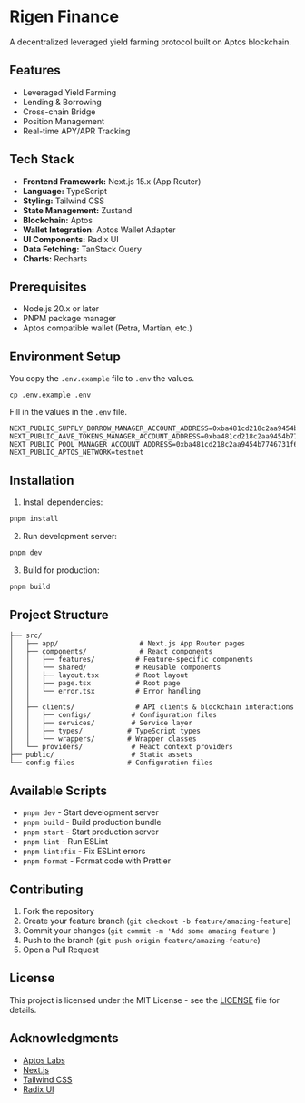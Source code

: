 # Rigen Finance

A decentralized leveraged yield farming protocol built on Aptos blockchain.

## Features

- Leveraged Yield Farming
- Lending & Borrowing
- Cross-chain Bridge
- Position Management
- Real-time APY/APR Tracking

## Tech Stack

- **Frontend Framework:** Next.js 15.x (App Router)
- **Language:** TypeScript
- **Styling:** Tailwind CSS
- **State Management:** Zustand
- **Blockchain:** Aptos
- **Wallet Integration:** Aptos Wallet Adapter
- **UI Components:** Radix UI
- **Data Fetching:** TanStack Query
- **Charts:** Recharts

## Prerequisites

- Node.js 20.x or later
- PNPM package manager
- Aptos compatible wallet (Petra, Martian, etc.)

## Environment Setup

You copy the `.env.example` file to `.env` the values.

```
cp .env.example .env
```

Fill in the values in the `.env` file.

```env
NEXT_PUBLIC_SUPPLY_BORROW_MANAGER_ACCOUNT_ADDRESS=0xba481cd218c2aa9454b7746731f6f976e58767b363458513c7447f76673565f1
NEXT_PUBLIC_AAVE_TOKENS_MANAGER_ACCOUNT_ADDRESS=0xba481cd218c2aa9454b7746731f6f976e58767b363458513c7447f76673565f1
NEXT_PUBLIC_POOL_MANAGER_ACCOUNT_ADDRESS=0xba481cd218c2aa9454b7746731f6f976e58767b363458513c7447f76673565f1
NEXT_PUBLIC_APTOS_NETWORK=testnet
```

## Installation

1. Install dependencies:

```bash
pnpm install
```

2. Run development server:

```bash
pnpm dev
```

3. Build for production:

```bash
pnpm build
```

## Project Structure

```
├── src/
│   ├── app/                    # Next.js App Router pages
│   ├── components/             # React components
│   │   ├── features/          # Feature-specific components
│   │   └── shared/            # Reusable components
│   │   ├── layout.tsx         # Root layout
│   │   ├── page.tsx           # Root page
│   │   └── error.tsx          # Error handling
│   │
│   ├── clients/               # API clients & blockchain interactions
│   │   ├── configs/          # Configuration files
│   │   ├── services/         # Service layer
│   │   ├── types/           # TypeScript types
│   │   └── wrappers/        # Wrapper classes
│   └── providers/            # React context providers
├── public/                   # Static assets
└── config files             # Configuration files
```

## Available Scripts

- `pnpm dev` - Start development server
- `pnpm build` - Build production bundle
- `pnpm start` - Start production server
- `pnpm lint` - Run ESLint
- `pnpm lint:fix` - Fix ESLint errors
- `pnpm format` - Format code with Prettier

## Contributing

1. Fork the repository
2. Create your feature branch (`git checkout -b feature/amazing-feature`)
3. Commit your changes (`git commit -m 'Add some amazing feature'`)
4. Push to the branch (`git push origin feature/amazing-feature`)
5. Open a Pull Request

## License

This project is licensed under the MIT License - see the [LICENSE](LICENSE) file for details.

## Acknowledgments

- [Aptos Labs](https://aptoslabs.com/)
- [Next.js](https://nextjs.org/)
- [Tailwind CSS](https://tailwindcss.com/)
- [Radix UI](https://www.radix-ui.com/)


